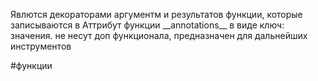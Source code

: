 
Явлются декораторами  аргументм и результатов функции, которые записываются в Аттрибут функции \_\_annotations\_\_ в виде ключ: значения.
не несут доп функционала, предназначен для дальнейших инструментов


#функции 